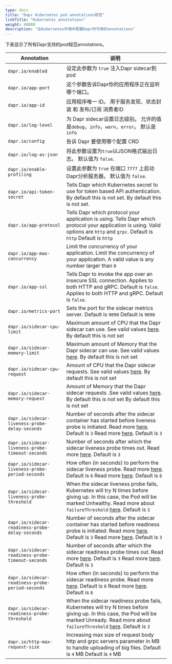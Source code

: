 ```yaml
---
type: docs
title: "Dapr Kubernetes pod annotations规范"
linkTitle: "Kubernetes annotations"
weight: 40000
description: "在Kubernetes环境中配置Dapr时可用的annotations"
---
```


下表显示了所有Dapr支持的pod规范annotations。

| Annotation                                        | 说明                                                                                                                                                                                                                                                                                                                                                                                                               |
| ------------------------------------------------- | ---------------------------------------------------------------------------------------------------------------------------------------------------------------------------------------------------------------------------------------------------------------------------------------------------------------------------------------------------------------------------------------------------------------- |
| `dapr.io/enabled`                                 | 设定此参数为 `true` 注入Dapr sidecar到pod                                                                                                                                                                                                                                                                                                                                                                                 |
| `dapr.io/app-port`                                | 这个参数告诉Dapr你的应用程序正在监听哪个端口。                                                                                                                                                                                                                                                                                                                                                                                        |
| `dapr.io/app-id`                                  | 应用程序唯一 ID。 用于服务发现、状态封装 和 发布/订阅 消费者ID                                                                                                                                                                                                                                                                                                                                                                             |
| `dapr.io/log-level`                               | 为 Dapr sidecar设置日志级别。 允许的值是`debug`，`info`，`warn`，`error`。 默认是 `info`                                                                                                                                                                                                                                                                                                                                             |
| `dapr.io/config`                                  | 告诉 Dapr 要使用哪个配置 CRD                                                                                                                                                                                                                                                                                                                                                                                              |
| `dapr.io/log-as-json`                             | 将此参数设置为`true`以JSON格式输出日志。 默认值为 `false`.                                                                                                                                                                                                                                                                                                                                                                          |
| `dapr.io/enable-profiling`                        | 设置此参数为 `true` 在端口 `7777` 上启动Dapr分析服务器。 默认值为 `false`.                                                                                                                                                                                                                                                                                                                                                             |
| `dapr.io/api-token-secret`                        | Tells Dapr which Kubernetes secret to use for token based API authentication. By default this is not set. By default this is not set.                                                                                                                                                                                                                                                                            |
| `dapr.io/app-protocol`                            | Tells Dapr which protocol your application is using. Tells Dapr which protocol your application is using. Valid options are `http` and `grpc`. Default is `http` Default is `http`                                                                                                                                                                                                                               |
| `dapr.io/app-max-concurrency`                     | Limit the concurrency of your application. Limit the concurrency of your application. A valid value is any number larger than `0`                                                                                                                                                                                                                                                                                |
| `dapr.io/app-ssl`                                 | Tells Dapr to invoke the app over an insecure SSL connection. Applies to both HTTP and gRPC. Default is `false`. Applies to both HTTP and gRPC. Default is `false`.                                                                                                                                                                                                                                              |
| `dapr.io/metrics-port`                            | Sets the port for the sidecar metrics server. Default is `9090` Default is `9090`                                                                                                                                                                                                                                                                                                                                |
| `dapr.io/sidecar-cpu-limit`                       | Maximum amount of CPU that the Dapr sidecar can use. See valid values [here](https://kubernetes.io/docs/tasks/administer-cluster/manage-resources/quota-memory-cpu-namespace/). By default this is not set                                                                                                                                                                                                       |
| `dapr.io/sidecar-memory-limit`                    | Maximum amount of Memory that the Dapr sidecar can use. See valid values [here](https://kubernetes.io/docs/tasks/administer-cluster/manage-resources/quota-memory-cpu-namespace/). By default this is not set                                                                                                                                                                                                    |
| `dapr.io/sidecar-cpu-request`                     | Amount of CPU that the Dapr sidecar requests. See valid values [here](https://kubernetes.io/docs/tasks/administer-cluster/manage-resources/quota-memory-cpu-namespace/). By default this is not set                                                                                                                                                                                                              |
| `dapr.io/sidecar-memory-request`                  | Amount of Memory that the Dapr sidecar requests .See valid values [here](https://kubernetes.io/docs/tasks/administer-cluster/manage-resources/quota-memory-cpu-namespace/). By default this is not set By default this is not set                                                                                                                                                                                |
| `dapr.io/sidecar-liveness-probe-delay-seconds`    | Number of seconds after the sidecar container has started before liveness probe is initiated. Read more [here](https://kubernetes.io/docs/tasks/configure-pod-container/configure-liveness-readiness-startup-probes/#configure-probes). Default is `3` Read more [here](https://kubernetes.io/docs/tasks/configure-pod-container/configure-liveness-readiness-startup-probes/#configure-probes). Default is `3`  |
| `dapr.io/sidecar-liveness-probe-timeout-seconds`  | Number of seconds after which the sidecar liveness probe times out. Read more [here](https://kubernetes.io/docs/tasks/configure-pod-container/configure-liveness-readiness-startup-probes/#configure-probes). Default is `3`                                                                                                                                                                                     |
| `dapr.io/sidecar-liveness-probe-period-seconds`   | How often (in seconds) to perform the sidecar liveness probe. Read more [here](https://kubernetes.io/docs/tasks/configure-pod-container/configure-liveness-readiness-startup-probes/#configure-probes). Default is `6` Read more [here](https://kubernetes.io/docs/tasks/configure-pod-container/configure-liveness-readiness-startup-probes/#configure-probes). Default is `6`                                  |
| `dapr.io/sidecar-liveness-probe-threshold`        | When the sidecar liveness probe fails, Kubernetes will try N times before giving up. In  this case, the Pod will be marked Unhealthy. Read more about `failureThreshold` [here](https://kubernetes.io/docs/tasks/configure-pod-container/configure-liveness-readiness-startup-probes/#configure-probes). Default is `3`                                                                                          |
| `dapr.io/sidecar-readiness-probe-delay-seconds`   | Number of seconds after the sidecar container has started before readiness probe is initiated. Read more [here](https://kubernetes.io/docs/tasks/configure-pod-container/configure-liveness-readiness-startup-probes/#configure-probes). Default is `3` Read more [here](https://kubernetes.io/docs/tasks/configure-pod-container/configure-liveness-readiness-startup-probes/#configure-probes). Default is `3` |
| `dapr.io/sidecar-readiness-probe-timeout-seconds` | Number of seconds after which the sidecar readiness probe times out. Read more [here](https://kubernetes.io/docs/tasks/configure-pod-container/configure-liveness-readiness-startup-probes/#configure-probes). Default is `3` Read more [here](https://kubernetes.io/docs/tasks/configure-pod-container/configure-liveness-readiness-startup-probes/#configure-probes). Default is `3`                           |
| `dapr.io/sidecar-readiness-probe-period-seconds`  | How often (in seconds) to perform the sidecar readiness probe. Read more [here](https://kubernetes.io/docs/tasks/configure-pod-container/configure-liveness-readiness-startup-probes/#configure-probes). Default is `6` Read more [here](https://kubernetes.io/docs/tasks/configure-pod-container/configure-liveness-readiness-startup-probes/#configure-probes). Default is `6`                                 |
| `dapr.io/sidecar-readiness-probe-threshold`       | When the sidecar readiness probe fails, Kubernetes will try N times before giving up. In  this case, the Pod will be marked Unready. Read more about `failureThreshold` [here](https://kubernetes.io/docs/tasks/configure-pod-container/configure-liveness-readiness-startup-probes/#configure-probes). Default is `3`                                                                                           |
| `dapr.io/http-max-request-size`                   | Increasing max size of request body http and grpc servers parameter in MB to handle uploading of big files. Default is `4` MB Default is `4` MB                                                                                                                                                                                                                                                                  |      
